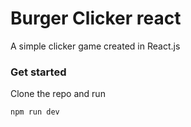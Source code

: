 # Burger Clicker react
A simple clicker game created in React.js

### Get started
Clone the repo and run
```
npm run dev
```

